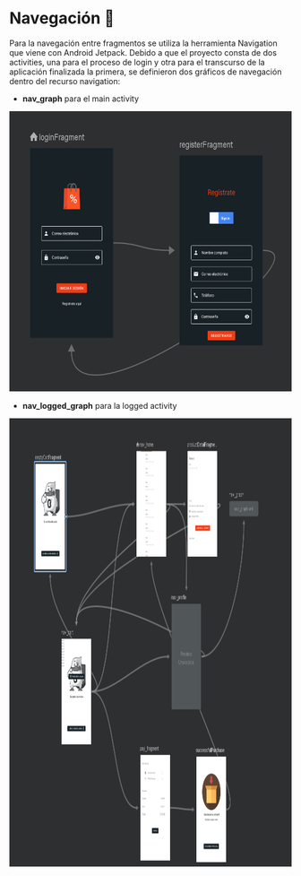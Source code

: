 # Navegación 🚀

Para la navegación entre fragmentos se utiliza la herramienta Navigation que viene con Android Jetpack.
Debido a que el proyecto consta de dos activities, una para el proceso de login y otra para el transcurso de la aplicación finalizada la primera, se definieron dos gráficos de navegación dentro del recurso navigation:

- **nav_graph** para el main activity <br>
<img src="../imagenes/nav1.png" width=" 600px" height="500px" >


- **nav_logged_graph** para la logged activity <br>
<img src="../imagenes/nav2.png" width=" 1000px" height="800px" >


